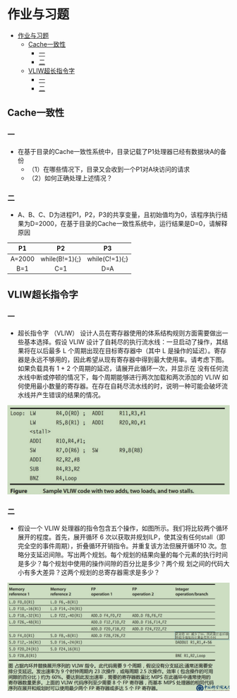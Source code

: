 # 作业与习题

- [作业与习题](#作业与习题)
  - [Cache一致性](#cache一致性)
    - [一](#一)
    - [二](#二)
  - [VLIW超长指令字](#vliw超长指令字)
    - [一](#一-1)
    - [二](#二-1)

## Cache一致性

### 一

- 在基于目录的Cache一致性系统中，目录记载了P1处理器已经有数据块A的备份
  - （1）在哪些情况下，目录又会收到一个P1对A块访问的请求
  - （2）如何正确处理上述情况？

### 二

- A、B、C、D为进程P1，P2，P3的共享变量，且初始值均为0，该程序执行结果为D=2000，在基于目录的Cache一致性系统中，运行结果是D=0，请解释原因

|   P1   |       P2       |       P3       |
| :----: | :------------: | :------------: |
| A=2000 | while(B!=1){;} | while(C!=1){;} |
|  B=1   |      C=1       |      D=A       |

## VLIW超长指令字

### 一

- 超长指令字 （VLIW） 设计人员在寄存器使用的体系结构规则方面需要做出一些基本选择。假设 VLIW 设计了自耗尽的执行流水线：一旦启动了操作，其结果将在以后最多 L 个周期出现在目标寄存器中（其中 L 是操作的延迟）。寄存器是永远不够用的，因此希望从现有寄存器中得到最大使用率。请考虑下图。如果负载具有 1 + 2 个周期的延迟，请展开此循环一次，并显示在 没有任何流水线中断或停顿的情况下，每个周期能够进行两次加载和两次添加的 VLIW 如何使用最小数量的寄存器。在存在自耗尽流水线的时，说明一种可能会破坏流水线并产生错误的结果的情况。

![](./img/2022-06-15-13-09-17.png)

### 二

- 假设一个 VLIW 处理器的指令包含五个操作，如图所示。我们将比较两个循环展开的程度。首先，展开循环 6 次以获取并规划ILP，使其没有任何stall（即完全空的事件周期），折叠循环开销指令。并重复该方法但展开循环10 次。忽略分支延迟间隙。写出两个规划。每个规划的结果向量的每个元素的执行时间是多少？每个规划中使用的操作间隙的百分比是多少？两个规
划之间的代码大小有多大差异？这两个规划的总寄存器需求是多少？

![](./img/2022-06-15-13-10-39.png)